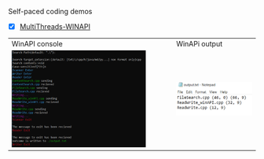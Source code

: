 Self-paced coding demos
- [x] [MultiThreads-WINAPI ](./MultiThreads-WINAPI/README.md)
<table>
  <tr>
     <td>WinAPI console</td>
     <td>WinAPi output</td>
  </tr>
  <tr>
    <td><img src="./Figures/winAPI-console.png" width=85% ></td>
    <td><img src="./Figures/winAPI-output.png" ></td>
  </tr>
 </table>
